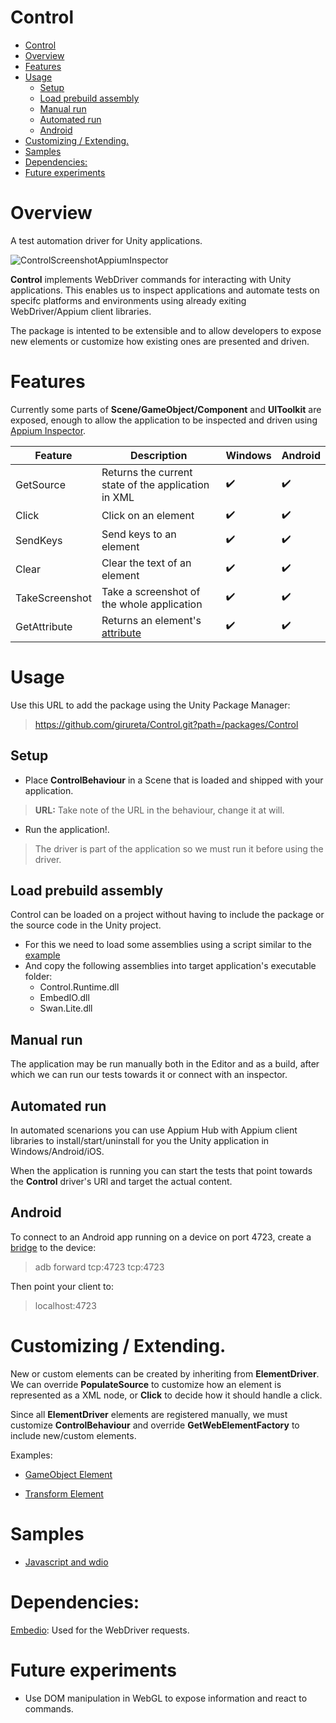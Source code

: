 # Control
- [Control](#control)
- [Overview](#overview)
- [Features](#features)
- [Usage](#usage)
  - [Setup](#setup)
  - [Load prebuild assembly](#load-prebuild-assembly)
  - [Manual run](#manual-run)
  - [Automated run](#automated-run)
  - [Android](#android)
- [Customizing / Extending.](#customizing--extending)
- [Samples](#samples)
- [Dependencies:](#dependencies)
- [Future experiments](#future-experiments)

# Overview

A test automation driver for Unity applications.

![ControlScreenshotAppiumInspector](docs/screenshot.png)

**Control** implements WebDriver commands for interacting with Unity applications. This enables us to inspect applications and automate tests on specifc platforms and environments using already exiting WebDriver/Appium client libraries.

The package is intented to be extensible and to allow developers to 
expose new elements or customize how existing ones are presented and driven.

# Features

Currently some parts of **Scene/GameObject/Component** and **UIToolkit**  are exposed, enough to allow the application to be inspected and driven using [Appium Inspector](https://github.com/appium/appium-inspector).


| Feature | Description  | Windows | Android | 
|---|---|---|---|
| GetSource | Returns the current state of the application in XML| :heavy_check_mark: | :heavy_check_mark: |
| Click | Click on an element| :heavy_check_mark: | :heavy_check_mark: |
| SendKeys | Send keys to an element| :heavy_check_mark: | :heavy_check_mark: |
| Clear | Clear the text of an element| :heavy_check_mark: | :heavy_check_mark: |
| TakeScreenshot | Take a screenshot of the whole application | :heavy_check_mark: | :heavy_check_mark: |
| GetAttribute | Returns an element's [attribute]( docs/getelementAttribute.md) | :heavy_check_mark: | :heavy_check_mark: |




# Usage

Use this URL to add the package using the Unity Package Manager:
> https://github.com/girureta/Control.git?path=/packages/Control

## Setup
* Place **ControlBehaviour** in a Scene that is loaded and shipped with your application. 

> **URL:** Take note of the URL in the behaviour, change it at will.

* Run the application!. 
 
> The driver is part of the application so we must run it before using the driver.

## Load prebuild assembly
Control can be loaded on a project without having to include the package or the source code in the Unity project.

* For this we need to load some assemblies using a script similar to the [example](projects/LoadControlAssembly.cs) 
* And copy the following assemblies into target application's executable folder: 
  * Control.Runtime.dll
  * EmbedIO.dll
  * Swan.Lite.dll 

## Manual run

The application may be run manually both in the Editor and as a build, after which we can run our tests towards it or connect with an inspector.


## Automated run

In automated scenarions you can use Appium Hub with Appium client libraries to install/start/uninstall for you the Unity application in Windows/Android/iOS.

When the application is running you can start the tests that point towards the **Control** driver's URl and target the actual content.

## Android

To connect to an Android app running on a device on port 4723, create a [bridge](https://developer.android.com/studio/command-line/adb) to the device:
> adb forward tcp:4723 tcp:4723
 
Then point your client to:
> localhost:4723

# Customizing / Extending.

New or custom elements can be created by inheriting from **ElementDriver**. We can override **PopulateSource** to customize how an element is represented as a XML node, or **Click** to decide how it should handle a click.


Since all **ElementDriver** elements are registered manually, we must customize **ControlBehaviour**
and override  **GetWebElementFactory** to include
new/custom elements.

Examples:

- [GameObject Element](package/Runtime/Elements/General/GameObjectElement.cs)

- [Transform Element](package/Runtime/Elements/General/TransformElement.cs)

# Samples

- [Javascript and wdio](projects/SampleWdio/README.md)

# Dependencies:

[Embedio](https://github.com/unosquare/embedio): Used for  the WebDriver requests.

# Future experiments

* Use DOM manipulation in WebGL to expose information and react to commands.
